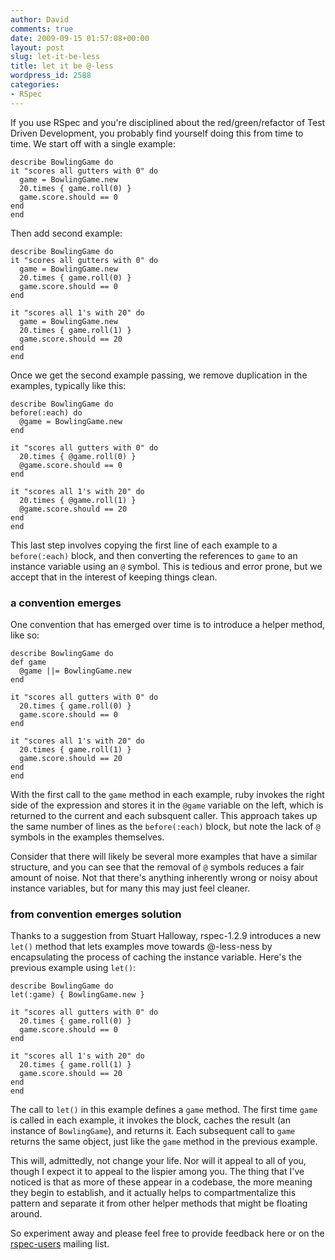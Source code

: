 ```yaml
---
author: David
comments: true
date: 2009-09-15 01:57:08+00:00
layout: post
slug: let-it-be-less
title: let it be @-less
wordpress_id: 2588
categories:
- RSpec
---
```


If you use RSpec and you're disciplined about the red/green/refactor of Test Driven Development, you probably find yourself doing this from time to time. We start off with a single example:


    
    
    describe BowlingGame do
    it "scores all gutters with 0" do
      game = BowlingGame.new
      20.times { game.roll(0) }
      game.score.should == 0
    end
    end
    



Then add second example:


    
    
    describe BowlingGame do
    it "scores all gutters with 0" do
      game = BowlingGame.new
      20.times { game.roll(0) }
      game.score.should == 0
    end
    
    it "scores all 1's with 20" do
      game = BowlingGame.new
      20.times { game.roll(1) }
      game.score.should == 20
    end
    end
    



Once we get the second example passing, we remove duplication in the examples, typically like this:


    
    
    describe BowlingGame do
    before(:each) do
      @game = BowlingGame.new
    end
    
    it "scores all gutters with 0" do
      20.times { @game.roll(0) }
      @game.score.should == 0
    end
    
    it "scores all 1's with 20" do
      20.times { @game.roll(1) }
      @game.score.should == 20
    end
    end
    



This last step involves copying the first line of each example to a `before(:each)` block, and then converting the references to `game` to an instance variable using an `@` symbol. This is tedious and error prone, but we accept that in the interest of keeping things clean.

<!-- more -->
### a convention emerges

One convention that has emerged over time is to introduce a helper method, like so:


    
    
    describe BowlingGame do
    def game
      @game ||= BowlingGame.new
    end
    
    it "scores all gutters with 0" do
      20.times { game.roll(0) }
      game.score.should == 0
    end
    
    it "scores all 1's with 20" do
      20.times { game.roll(1) }
      game.score.should == 20
    end
    end
    



With the first call to the `game` method in each example, ruby invokes the right side of the expression and stores it in the `@game` variable on the left, which is returned to the current and each subsquent caller. This approach takes up the same number of lines as the `before(:each)` block, but note the lack of `@` symbols in the examples themselves. 

Consider that there will likely be several more examples that have a similar structure, and you can see that the removal of `@` symbols reduces a fair amount of noise. Not that there's anything inherently wrong or noisy about instance variables, but for many this may just feel cleaner.

### from convention emerges solution

Thanks to a suggestion from Stuart Halloway, rspec-1.2.9 introduces a new `let()` method that lets examples move towards @-less-ness by encapsulating the process of caching the instance variable. Here's the previous example using `let()`:


    
    
    describe BowlingGame do
    let(:game) { BowlingGame.new }
    
    it "scores all gutters with 0" do
      20.times { game.roll(0) }
      game.score.should == 0
    end
    
    it "scores all 1's with 20" do
      20.times { game.roll(1) }
      game.score.should == 20
    end
    end
    



The call to `let()` in this example defines a `game` method. The first time `game` is called in each example, it invokes the block, caches the result (an instance of `BowlingGame`), and returns it. Each subsequent call to `game` returns the same object, just like the `game` method in the previous example.

This will, admittedly, not change your life. Nor will it appeal to all of you, though I expect it to appeal to the lispier among you. The thing that I've noticed is that as more of these appear in a codebase, the more meaning they begin to establish, and it actually helps to compartmentalize this pattern and separate it from other helper methods that might be floating around.

So experiment away and please feel free to provide feedback here or on the [rspec-users](http://rubyforge.org/mailman/listinfo/rspec-users) mailing list.
